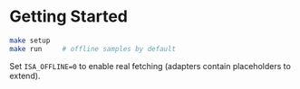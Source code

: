 # Getting Started

```bash
make setup
make run     # offline samples by default
```
Set `ISA_OFFLINE=0` to enable real fetching (adapters contain placeholders to extend).
